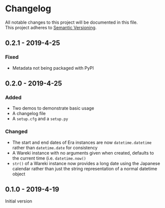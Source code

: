 # Changelog
All notable changes to this project will be documented in this file.<br />
This project adheres to [Semantic Versioning](https://semver.org/spec/v2.0.0.html).

## 0.2.1 - 2019-4-25
### Fixed
- Metadata not being packaged with PyPI
## 0.2.0 - 2019-4-25
### Added
- Two demos to demonstrate basic usage
- A changelog file
- A `setup.cfg` and a `setup.py`
### Changed
- The start and end dates of Era instances are now `datetime.datetime` 
rather than `datetime.date` for consistency
- A Wareki instance with no arguments given when created, defaults 
to the current time (i.e. `datetime.now()`
- `str()` of a Wareki instance now provides a long date using the 
Japanese calendar rather than just the string representation of a 
normal datetime object
## 0.1.0 - 2019-4-19
Initial version